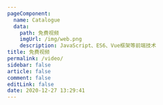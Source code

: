 ```yaml
---
pageComponent: 
  name: Catalogue
  data: 
    path: 免费视频
    imgUrl: /img/web.png
    description: JavaScript、ES6、Vue框架等前端技术
title: 免费视频
permalink: /video/
sidebar: false
article: false
comment: false
editLink: false
date: 2020-12-27 13:29:41
---
```

